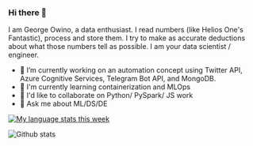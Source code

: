 ### Hi there 👋
I am George Owino, a data enthusiast. I read numbers (like Helios One's Fantastic), process and store them. I try to make as accurate deductions about what those numbers tell as possible. I am your data scientist / engineer.

<!--
**vkoll29/vkoll29** is a ✨ _special_ ✨ repository because its `README.md` (this file) appears on your GitHub profile.

Here are some ideas to get you started:

- 🔭 I’m currently working on ...
- 🌱 I’m currently learning ...
- 👯 I’m looking to collaborate on ...
- 🤔 I’m looking for help with ...
- 💬 Ask me about ...
- 📫 How to reach me: ...
- 😄 Pronouns: ...
- ⚡ Fun fact: ...
-->

- 🔭 I’m currently working on an automation concept using Twitter API, Azure Cognitive Services, Telegram Bot API, and MongoDB. 
- 🌱 I'm currently learning containerization and MLOps 
- 👯 I'd like to collaborate on Python/ PySpark/ JS work
- 💬 Ask me about ML/DS/DE

[![My language stats this week](https://github-readme-stats.vercel.app/api/wakatime?username=vkoll29&theme=cobalt)](https://github.com/anuraghazra/github-readme-stats)

![Github stats](https://github-readme-stats.vercel.app/api?username=vkoll29&theme=algolia&show_icons=true&count_private=true)
